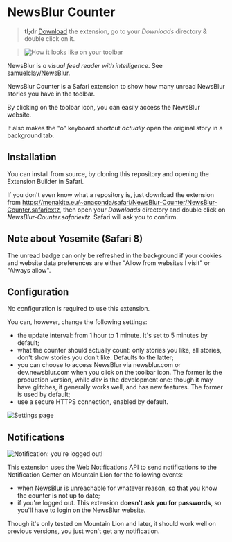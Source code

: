 # NewsBlur Counter
> **tl;dr** [Download](https://menakite.eu/~anaconda/safari/NewsBlur-Counter/NewsBlur-Counter.safariextz) the extension, go to your _Downloads_ directory & double click on it.

>![How it looks like on your toolbar](https://raw.github.com/anaconda/NewsBlur-Counter/master/images/screenshots/toolbar.png "How it looks like on your toolbar")

NewsBlur is _a visual feed reader with intelligence_.  See [samuelclay/NewsBlur](https://github.com/samuelclay/NewsBlur).

NewsBlur Counter is a Safari extension to show how many unread NewsBlur stories you have in the toolbar.

By clicking on the toolbar icon, you can easily access the NewsBlur website.

It also makes the "o" keyboard shortcut _actually_ open the original story in a background tab.

## Installation
You can install from source, by cloning this repository and opening the Extension Builder in Safari.

If you don't even know what a repository is, just download the extension from https://menakite.eu/~anaconda/safari/NewsBlur-Counter/NewsBlur-Counter.safariextz, then open your _Downloads_ directory and double click on _NewsBlur-Counter.safariextz_.  Safari will ask you to confirm.

## Note about Yosemite (Safari 8)
The unread badge can only be refreshed in the background if your cookies and website data preferences are either "Allow from websites I visit" or "Always allow".

## Configuration
No configuration is required to use this extension.

You can, however, change the following settings:

* the update interval: from 1 hour to 1 minute.  It's set to 5 minutes by default;
* what the counter should actually count: only stories you like, all stories, don't show stories you don't like.  Defaults to the latter;
* you can choose to access NewsBlur via newsblur.com or dev.newsblur.com when you click on the toolbar icon.  The former is the production version, while _dev_ is the development one: though it may have glitches, it generally works well, and has new features.  The former is used by default;
* use a secure HTTPS connection, enabled by default.

![Settings page](https://raw.github.com/anaconda/NewsBlur-Counter/master/images/screenshots/settings.png "Settings page")

## Notifications
![Notification: you're logged out!](https://raw.github.com/anaconda/NewsBlur-Counter/master/images/screenshots/notification.png "Notification: you're logged out")

This extension uses the Web Notifications API to send notifications to the Notification Center on Mountain Lion for the following events:

* when NewsBlur is unreachable for whatever reason, so that you know the counter is not up to date;
* if you're logged out.  This extension **doesn't ask you for passwords**, so you'll have to login on the NewsBlur website.

Though it's only tested on Mountain Lion and later, it should work well on previous versions, you just won't get any notification.
